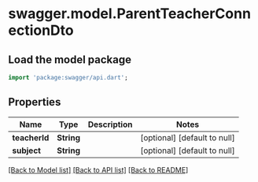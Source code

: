 # swagger.model.ParentTeacherConnectionDto

## Load the model package
```dart
import 'package:swagger/api.dart';
```

## Properties
Name | Type | Description | Notes
------------ | ------------- | ------------- | -------------
**teacherId** | **String** |  | [optional] [default to null]
**subject** | **String** |  | [optional] [default to null]

[[Back to Model list]](../README.md#documentation-for-models) [[Back to API list]](../README.md#documentation-for-api-endpoints) [[Back to README]](../README.md)



